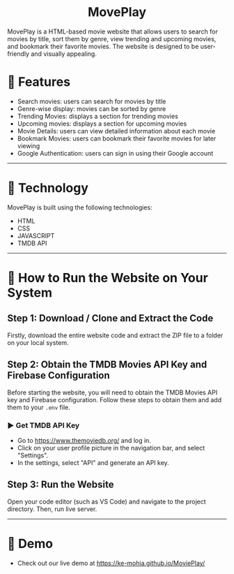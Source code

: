 <h1 align="center">MovePlay</h1>
MovePlay is a HTML-based movie website that allows users to search for movies by title, sort them by genre, view trending and upcoming movies, and bookmark their favorite movies. The website is designed to be user-friendly and visually appealing.


# 🍿 Features 

- Search movies: users can search for movies by title
- Genre-wise display: movies can be sorted by genre
- Trending Movies: displays a section for trending movies
- Upcoming movies: displays a section for upcoming movies
- Movie Details: users can view detailed information about each movie
- Bookmark Movies: users can bookmark their favorite movies for later viewing
- Google Authentication: users can sign in using their Google account

<hr/>

# 🍿 Technology

MovePlay is built using the following technologies:

- HTML
- CSS
- JAVASCRIPT
- TMDB API

<hr/>

# 🍿 How to Run the Website on Your System

## Step 1: Download / Clone and Extract the Code

Firstly, download the entire website code and extract the ZIP file to a folder on your local system.

## Step 2: Obtain the TMDB Movies API Key and Firebase Configuration

Before starting the website, you will need to obtain the TMDB Movies API key and Firebase configuration. Follow these steps to obtain them and add them to your `.env` file.

### ▶️ Get TMDB API Key 

- Go to https://www.themoviedb.org/ and log in.
- Click on your user profile picture in the navigation bar, and select "Settings".
- In the settings, select "API" and generate an API key.


## Step 3: Run the Website

Open your code editor (such as VS Code) and navigate to the project directory. Then, run live server.



<hr/>

# 🍿 Demo 

- Check out our live demo at https://ke-mohia.github.io/MoviePlay/ 
 
